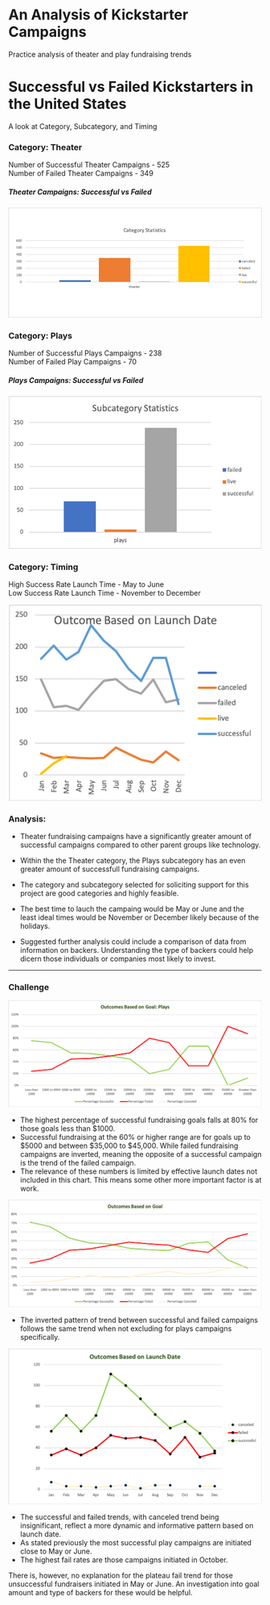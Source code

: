 # An Analysis of Kickstarter Campaigns
Practice analysis of theater and play fundraising trends

# Successful vs Failed Kickstarters in the United States
A look at Category, Subcategory, and Timing

### Category: Theater 

Number of Successful Theater Campaigns - 525    
Number of Failed Theater Campaigns - 349

##### Theater Campaigns: Successful vs Failed
![Theater Campains Successful vs Failed](TheaterCampaignsSvF.png)
### Category: Plays
Number of Successful Plays Campaigns - 238  
Number of Failed Play Campaigns - 70

##### Plays Campaigns: Successful vs Failed
![Play Campaigns: Successful vs Failed](SubcategoryStatistics.png)

### Category: Timing

High Success Rate Launch Time - May to June     
Low Success Rate Launch Time -  November to December  

![Timing](OutcomeBasedOnLaunchDateModule1.3.png)

### Analysis:

* Theater fundraising campaigns have a significantly greater amount of successful campaigns compared to other parent groups like technology. 
* Within the the Theater category, the Plays subcategory has an even greater amount of successfull fundraising campaigns.
* The category and subcategory selected for soliciting support for this project are good categories and highly feasible.
* The best time to lauch the campaing would be May or June and the least ideal times would be November or December likely because of the holidays.


* Suggested further analysis could include a comparison of data from information on backers. Understanding the type of backers could help dicern those individuals or companies most likely to invest.
---

### Challenge

![Outcomes Based on Goals: Plays](OutcomesBasedonGoalPlays.png)

* The highest percentage of successful fundraising goals falls at 80% for those goals less than $1000. 
* Successful fundraising at the 60% or higher range are for goals up to $5000 and between $35,000 to $45,000. While failed fundraising campaigns are inverted, meaning the opposite of a successful campaign is the trend of the failed campaign.
* The relevance of these numbers is limited by effective launch dates not included in this chart. This means some other more important factor is at work.


![Outcomes Based on Goals: Total](OutcomesBasedonGoal1.png)

* The inverted pattern of trend between successful and failed campaigns follows the same trend when not excluding for plays campaigns specifically.

![Outcome Basedon Launch Date](OutcomeBasedonLaunchDate1.png)

* The successful and failed trends, with canceled trend being insignificant, reflect a more dynamic and informative pattern based on launch date.
* As stated previously the most successful play campaigns are initiated close to May or June.
* The highest fail rates are those campaigns initiated in October.

There is, however, no explanation for the plateau fail trend for those unsuccessful fundraisers initiated in May or June. An investigation into goal amount and type of backers for these would be helpful.
